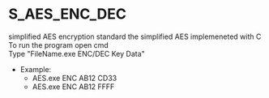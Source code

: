 # S_AES_ENC_DEC
simplified AES encryption standard 
the simplified AES implemeneted with C 
To run the program open cmd  
Type "FileName.exe ENC/DEC Key Data"  
- Example:  
  - AES.exe ENC AB12 CD33  
  - AES.exe ENC AB12 FFFF
